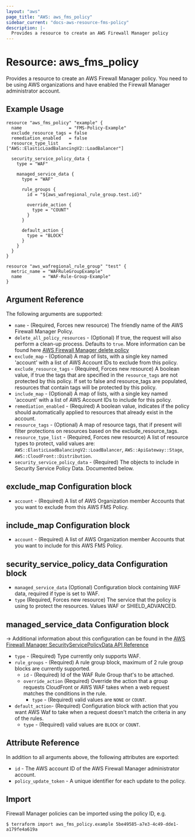 ```yaml
---
layout: "aws"
page_title: "AWS: aws_fms_policy"
sidebar_current: "docs-aws-resource-fms-policy"
description: |-
  Provides a resource to create an AWS Firewall Manager policy
---
```


# Resource: aws_fms_policy

Provides a resource to create an AWS Firewall Manager policy. You need to be using AWS organizations and have enabled the Firewall Manager administrator account.

## Example Usage

```hcl
resource "aws_fms_policy" "example" {
  name                  = "FMS-Policy-Example"
  exclude_resource_tags = false
  remediation_enabled   = false
  resource_type_list    = ["AWS::ElasticLoadBalancingV2::LoadBalancer"]

  security_service_policy_data {
    type = "WAF"

    managed_service_data {
      type = "WAF"

      rule_groups {
        id = "${aws_wafregional_rule_group.test.id}"

        override_action {
          type = "COUNT"
        }
      }

      default_action {
        type = "BLOCK"
      }
    }
  }
}

resource "aws_wafregional_rule_group" "test" {
  metric_name = "WAFRuleGroupExample"
  name        = "WAF-Rule-Group-Example"
}
```

## Argument Reference

The following arguments are supported:

* `name` - (Required, Forces new resource) The friendly name of the AWS Firewall Manager Policy.
* `delete_all_policy_resources` - (Optional) If true, the request will also perform a clean-up process. Defaults to `true`. More information can be found here [AWS Firewall Manager delete policy](https://docs.aws.amazon.com/fms/2018-01-01/APIReference/API_DeletePolicy.html)
* `exclude_map` - (Optional) A map of lists, with a single key named 'account' with a list of AWS Account IDs to exclude from this policy.
* `exclude_resource_tags` - (Required, Forces new resource) A boolean value, if true the tags that are specified in the `resource_tags` are not protected by this policy. If set to false and resource_tags are populated, resources that contain tags will be protected by this policy.
* `include_map` - (Optional) A map of lists, with a single key named 'account' with a list of AWS Account IDs to include for this policy.
* `remediation_enabled` - (Required) A boolean value, indicates if the policy should automatically applied to resources that already exist in the account.
* `resource_tags` - (Optional) A map of resource tags, that if present will filter protections on resources based on the exclude_resource_tags.
* `resource_type_list` - (Required, Forces new resource) A list of resource types to protect, valid values are: `AWS::ElasticLoadBalancingV2::LoadBalancer`, `AWS::ApiGateway::Stage`, `AWS::CloudFront::Distribution`.
* `security_service_policy_data` - (Required) The objects to include in Security Service Policy Data. Documented below.

## exclude_map Configuration block
* `account` - (Required) A list of AWS Organization member Accounts that you want to exclude from this AWS FMS Policy.

## include_map Configuration block
* `account` - (Required) A list of AWS Organization member Accounts that you want to include for this AWS FMS Policy.

## security_service_policy_data Configuration block
* `managed_service_data` (Optional) Configuration block containing WAF data, required if type is set to WAF. 
* `type` (Required, Forces new resource) The service that the policy is using to protect the resources. Values WAF or SHIELD_ADVANCED.

## managed_service_data Configuration block

-> Additional information about this configuration can be found in the [AWS Firewall Manager SecurityServicePolicyData API Reference](https://docs.aws.amazon.com/fms/2018-01-01/APIReference/API_SecurityServicePolicyData.html)

* `type` - (Required) Type currently only supports WAF.
* `rule_groups` - (Required) A rule group block, maximum of 2 rule group blocks are currently supported.
    * `id` - (Required) Id of the WAF Rule Group that's to be attached.
    * `override_action` (Required)  Override the action that a group requests CloudFront or AWS WAF takes when a web request matches the conditions in the rule.
        * `type` - (Required) valid values are `NONE` or `COUNT`.
* `default_action`- (Required) Configuration block with action that you want AWS Waf to take when a request doesn't match the criteria in any of the rules.
    * `type` - (Required) valid values are `BLOCK` or `COUNT`.

## Attribute Reference

In addition to all arguments above, the following attributes are exported:

* `id` - The AWS account ID of the AWS Firewall Manager administrator account.
* `policy_update_token` - A unique identifier for each update to the policy.

## Import

Firewall Manager policies can be imported using the policy ID, e.g.

```
$ terraform import aws_fms_policy.example 5be49585-a7e3-4c49-dde1-a179fe4a619a
```
